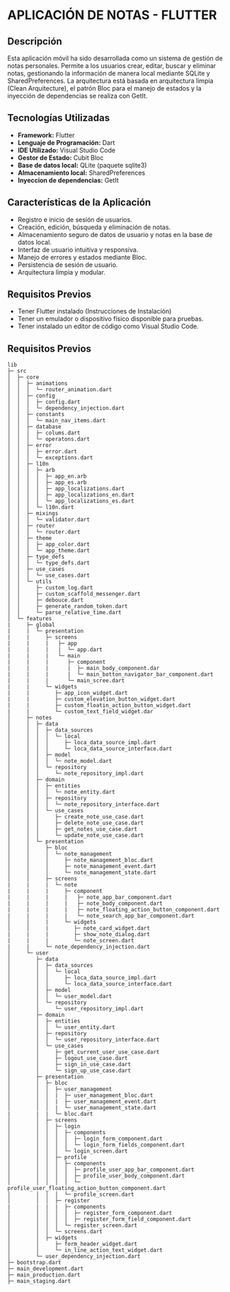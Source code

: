 # APLICACIÓN DE NOTAS - FLUTTER


## Descripción

Esta aplicación móvil ha sido desarrollada como un sistema de gestión de notas personales. Permite a los usuarios crear, editar, buscar y eliminar notas, gestionando la información de manera local mediante SQLite y SharedPreferences. La arquitectura está basada en arquitectura limpia (Clean Arquitecture), el patrón Bloc para el manejo de estados y la inyección de dependencias se realiza con GetIt.


## Tecnologías Utilizadas

- **Framework:** Flutter
- **Lenguaje de Programación:** Dart
- **IDE Utilizado:** Visual Studio Code
- **Gestor de Estado:** Cubit Bloc
- **Base de datos local:** QLite (paquete sqlite3)
- **Almacenamiento local:** SharedPreferences
- **Inyeccion de dependencias:** GetIt


## Características de la Aplicación

- Registro e inicio de sesión de usuarios.
- Creación, edición, búsqueda y eliminación de notas.
- Almacenamiento seguro de datos de usuario y notas en la base de datos local.
- Interfaz de usuario intuitiva y responsiva.
- Manejo de errores y estados mediante Bloc.
- Persistencia de sesión de usuario.
- Arquitectura limpia y modular.


## Requisitos Previos

- Tener Flutter instalado (Instrucciones de Instalación)
- Tener un emulador o dispositivo físico disponible para pruebas.
- Tener instalado un editor de código como Visual Studio Code.


## Requisitos Previos
```
lib
├─ src
│  ├─ core
│  │  ├─ animations
│  │  │  └─ router_animation.dart
│  │  ├─ config
│  │  │  ├─ config.dart
│  │  │  └─ dependency_injection.dart
│  │  ├─ constants
│  │  │  └─ main_nav_items.dart
│  │  ├─ database
│  │  │  ├─ colums.dart
│  │  │  └─ operatons.dart
│  │  ├─ error
│  │  │  ├─ error.dart
│  │  │  └─ exceptions.dart
│  │  ├─ l10n
│  │  │  ├─ arb
│  │  │  │  ├─ app_en.arb
│  │  │  │  ├─ app_es.arb
│  │  │  │  ├─ app_localizations.dart
│  │  │  │  ├─ app_localizations_en.dart
│  │  │  │  └─ app_localizations_es.dart
│  │  │  └─ l10n.dart
│  │  ├─ mixings
│  │  │  └─ validator.dart
│  │  ├─ router
│  │  │  └─ router.dart
│  │  ├─ theme
│  │  │  ├─ app_color.dart
│  │  │  └─ app_theme.dart
│  │  ├─ type_defs
│  │  │  └─ type_defs.dart
│  │  ├─ use_cases
│  │  │  └─ use_cases.dart
│  │  └─ utils
│  │     ├─ custom_log.dart
│  │     ├─ custom_scaffold_messenger.dart
│  │     ├─ debouce.dart
│  │     ├─ generate_random_token.dart
│  │     └─ parse_relative_time.dart
│  └─ features
|     ├─ global
|     |  └─ presentation
|     |     ├─ screens
|     |     |   ├─ app  
|     |     |   |  └─ app.dart
|     |     |   └─ main
|     |     |      ├─ component
|     |     |      |  ├─ main_body_component.dar
|     |     |      |  └─ main_botton_navigator_bar_component.dart
|     |     |      └─ main_scree.dart
|     |     └─ widgets 
|     |        ├─ app_icon_widget.dart
|     |        ├─ custom_elevation_button_widget.dart
|     |        ├─ custom_floatin_action_button_widget.dart
|     |        └─ custom_text_field_widget.dar
│     ├─ notes
│     │  ├─ data
│     │  │  ├─ data_sources
│     │  │  │  └─ local
│     │  │  │     ├─ loca_data_source_impl.dart
│     │  │  │     └─ loca_data_source_interface.dart
│     │  │  ├─ model
│     │  │  │  └─ note_model.dart
│     │  │  └─ repository
│     │  │     └─ note_repository_impl.dart
│     │  ├─ domain
│     │  │  ├─ entities
│     │  │  │  └─ note_entity.dart
│     │  │  ├─ repository
│     │  │  │  └─ note_repository_interface.dart
│     │  │  └─ use_cases
│     │  │     ├─ create_note_use_case.dart
│     │  │     ├─ delete_note_use_case.dart
│     │  │     ├─ get_notes_use_case.dart
│     │  │     └─ update_note_use_case.dart
│     │  └─ presentation
│     │     ├─ bloc
│     │     │  └─ note_management
│     │     │     ├─ note_management_bloc.dart
│     │     │     ├─ note_management_event.dart
│     │     │     └─ note_management_state.dart
│     │     ├─ screens
|     |     |  └─ note
|     |     |     ├─ component
|     |     |     |   ├─ note_app_bar_component.dart
|     |     |     |   ├─ note_body_component.dart
|     |     |     |   ├─ note_floating_action_button_component.dart
|     |     |     |   └─ note_search_app_bar_component.dart
│     │     |     └─ widgets
│     │     |        ├─ note_card_widget.dart
|     |     |        ├─ show_note_dialog.dart
|     |     |        └─ note_screen.dart
|     |     └─ note_dependency_injection.dart
│     └─ user
│        ├─ data
│        │  ├─ data_sources
│        │  │  └─ local
│        │  │     ├─ loca_data_source_impl.dart
│        │  │     └─ loca_data_source_interface.dart
│        │  ├─ model
│        │  │  └─ user_model.dart
│        │  └─ repository
│        │     └─ user_repository_impl.dart
│        ├─ domain
│        │  ├─ entities
│        │  │  └─ user_entity.dart
│        │  ├─ repository
│        │  │  └─ user_repository_interface.dart
│        │  └─ use_cases
│        │     ├─ get_current_user_use_case.dart
│        │     ├─ logout_use_case.dart
│        │     ├─ sign_in_use_case.dart
│        │     └─ sign_up_use_case.dart
│        ├─ presentation
│        │  ├─ bloc
│        │  │  ├─ user_management
│        │  │  |  ├─ user_management_bloc.dart
│        │  │  |  ├─ user_management_event.dart
│        │  │  |  └─ user_management_state.dart
|        |  |  └─ bloc.dart
│        │  ├─ screens
│        │  │  ├─ login
│        │  │  │  ├─ components
│        │  │  │  │  ├─ login_form_component.dart
│        │  │  │  │  └─ login_form_fields_component.dart
│        │  │  │  └─ login_screen.dart
│        │  │  ├─ profile
│        │  │  │  ├─ components
│        │  │  │  │  ├─ profile_user_app_bar_component.dart
│        │  │  │  │  ├─ profile_user_body_component.dart
│        │  │  │  │  └─ profile_user_floating_action_button_component.dart
│        │  │  │  └─ profile_screen.dart
│        │  │  ├─ register
|        |  |  |  ├─ components
│        │  │  │  │  ├─ register_form_component.dart
│        │  │  │  │  ├─ register_form_field_component.dart
│        │  │  │  └─ register_screen.dart
│        │  │  └─ screens.dart
│        │  ├─ widgets
│        │     ├─ form_header_widget.dart
│        │     └─ in_line_action_text_widget.dart
│        └─ user_dependency_injection.dart
├─ bootstrap.dart
├─ main_development.dart
├─ main_production.dart
├─ main_staging.dart
```